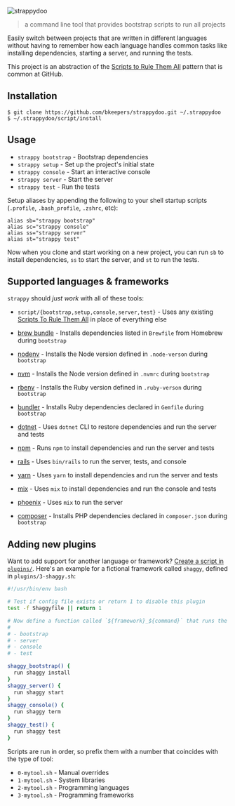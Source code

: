 ![strappydoo](https://user-images.githubusercontent.com/10660468/37246132-814011d0-2471-11e8-9d02-81d7085565af.png)

> a command line tool that provides bootstrap scripts to run all projects

Easily switch between projects that are written in different languages without having to remember how each language handles common tasks like installing dependencies, starting a server, and running the tests.

This project is an abstraction of the [Scripts to Rule Them All](https://githubengineering.com/scripts-to-rule-them-all/) pattern that is common at GitHub.

## Installation

```
$ git clone https://github.com/bkeepers/strappydoo.git ~/.strappydoo
$ ~/.strappydoo/script/install
```

## Usage

- `strappy bootstrap` - Bootstrap dependencies
- `strappy setup` - Set up the project's initial state
- `strappy console` - Start an interactive console
- `strappy server` - Start the server
- `strappy test` - Run the tests

Setup aliases by appending the following to your shell startup scripts (`.profile`, `.bash_profile`, `.zshrc`, etc):

```
alias sb="strappy bootstrap"
alias sc="strappy console"
alias ss="strappy server"
alias st="strappy test"
```

Now when you clone and start working on a new project, you can  run `sb` to install dependencies, `ss` to start the server, and `st` to run the tests.

## Supported languages & frameworks

`strappy` should _just work_ with all of these tools:

- `script/{bootstrap,setup,console,server,test}` - Uses any existing [Scripts To Rule Them All](https://github.com/github/scripts-to-rule-them-all) in place of everything else

- [brew bundle](https://github.com/Homebrew/homebrew-bundle) - Installs dependencies listed in `Brewfile` from Homebrew during `bootstrap`

- [nodenv](https://github.com/nodenv/nodenv) - Installs the Node version defined in `.node-verson` during `bootstrap`

- [nvm](https://github.com/creationix/nvm) - Installs the Node version defined in `.nvmrc` during `bootstrap`

- [rbenv](https://github.com/rbenv/rbenv) - Installs the Ruby version defined in `.ruby-verson` during `bootstrap`

- [bundler](http://bundler.io/) - Installs Ruby dependencies declared in `Gemfile` during `bootstrap`

- [dotnet](https://docs.microsoft.com/en-us/dotnet/core/tools/?tabs=netcore2x) - Uses `dotnet` CLI to restore dependencies and run the server and tests

- [npm](https://www.npmjs.com/) - Runs `npm` to install dependencies and run the server and tests

- [rails](http://rubyonrails.org/) - Uses `bin/rails` to run the server, tests, and console

- [yarn](https://yarnpkg.com/) - Uses `yarn` to install dependencies and run the server and tests

- [mix](https://hexdocs.pm/mix/Mix.html) - Uses `mix` to install dependencies and run the console and tests

- [phoenix](http://phoenixframework.org/) - Uses `mix` to run the server

- [composer](https://getcomposer.org/) - Installs PHP dependencies declared in `composer.json` during `bootstrap`

## Adding new plugins

Want to add support for another language or framework? [Create a script in `plugins/`](https://github.com/bkeepers/strappydoo/new/master/plugins). Here's an example for a fictional framework called `shaggy`, defined in `plugins/3-shaggy.sh`:

```sh
#!/usr/bin/env bash

# Test if config file exists or return 1 to disable this plugin
test -f Shaggyfile || return 1

# Now define a function called `${framework}_${command}` that runs the relevant command for each of:
#
# - bootstrap
# - server
# - console
# - test

shaggy_bootstrap() {
  run shaggy install
}
shaggy_server() {
  run shaggy start
}
shaggy_console() {
  run shaggy term
}
shaggy_test() {
  run shaggy test
}
```

Scripts are run in order, so prefix them with a number that coincides with the type of tool:

- `0-mytool.sh` - Manual overrides
- `1-mytool.sh` - System libraries
- `2-mytool.sh` - Programming languages
- `3-mytool.sh` - Programming frameworks
